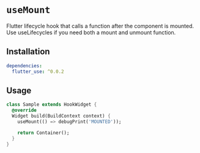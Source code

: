 # `useMount`

Flutter lifecycle hook that calls a function after the component is mounted. Use useLifecycles if you need both a mount and unmount function.

## Installation

```yaml
dependencies:
  flutter_use: ^0.0.2
```

## Usage

```dart
class Sample extends HookWidget {
  @override
  Widget build(BuildContext context) {
    useMount(() => debugPrint('MOUNTED'));

    return Container();
  }
}
```
